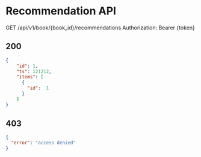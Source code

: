 # Recommendation API

GET /api/v1/book/{book_id}/recommendations
Authorization: Bearer {token}

## 200

````json
{
    "id": 1,
    "ts": 121212,
    "items": [
      {
        "id":  1
      }
    ]
}
````
## 403
````json
{
  "error": "access denied"
}
````
